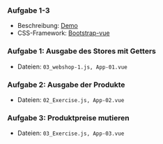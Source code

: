 ### Aufgabe 1-3
* Beschreibung: [Demo](https://youtu.be/QzJG84P2DZU)
* CSS-Framework: [Bootstrap-vue](https://bootstrap-vue.org/docs/components)

### Aufgabe 1: Ausgabe des Stores mit Getters
* Dateien: ```03_webshop-1.js, App-01.vue```

### Aufgabe 2: Ausgabe der Produkte
* Dateien: ```02_Exercise.js, App-02.vue```

### Aufgabe 3: Produktpreise mutieren
* Dateien: ```03_Exercise.js, App-03.vue```

